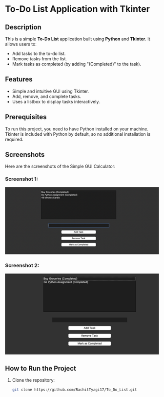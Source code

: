 # To-Do List Application with Tkinter

## Description
This is a simple **To-Do List** application built using **Python** and **Tkinter**. It allows users to:
- Add tasks to the to-do list.
- Remove tasks from the list.
- Mark tasks as completed (by adding "(Completed)" to the task).

## Features
- Simple and intuitive GUI using Tkinter.
- Add, remove, and complete tasks.
- Uses a listbox to display tasks interactively.

## Prerequisites
To run this project, you need to have Python installed on your machine. Tkinter is included with Python by default, so no additional installation is required.

## Screenshots
Here are the screenshots of the Simple GUI Calculator:

### Screenshot 1:
![Screenshot 1](assets/Screenshot_1.png)

### Screenshot 2:
![Screenshot 2](assets/Screenshot_2.png)


## How to Run the Project
1. Clone the repository:
   ```bash
   git clone https://github.com/RachitTyagi17/To_Do_List.git
